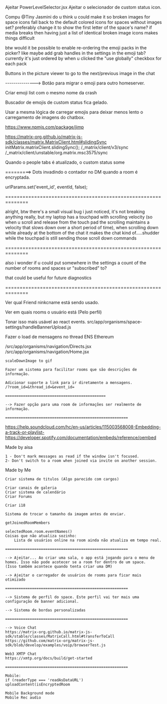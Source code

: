 Ajeitar PowerLevelSelector.jsx
Ajeitar o selecionador de custom status icon.

Compu
@Tiny Jasmini do u think u could make it so broken images for space icons fall back to the default colored icons for spaces without images set? preferably change it to show the first letter of the space's name?
if media breaks then having just a list of identical broken image icons makes things difficult

btw would it be possible to enable re-ordering the emoji packs in the picker?
like maybe add grab handles in the settings in the emoji tab?
currently it's just ordered by when u clicked the "use globally" checkbox for each pack

Buttons in the picture viewer to go to the next/previous image in the chat

---------------> Botão para migrar o emoji para outro homeserver.

Criar emoji list com o mesmo nome da crash

Buscador de emojis de custom status fica gelado.

Usar a mesma lógica de carregar emojis para deixar menos lento o carregamento de imagens do chatbox.

https://www.npmjs.com/package/jimp

https://matrix-org.github.io/matrix-js-sdk/classes/matrix.MatrixClient.html#slidingSync
initMatrix.matrixClient.slidingSync();
/\_matrix/client/v3/sync
/\_matrix/client/unstable/org.matrix.msc3575/sync

Quando o people tabs é atualizado, o custom status some

=========> Dots invadindo o contador no DM quando a room é encryptada.

urlParams.set('event_id', eventId, false);

==============================================================

alright, btw there's a small visual bug i just noticed, it's not breaking anything really, but my laptop has a touchpad with scrolling velocity (so when u scroll and release from the touch pad the scrolling maintains a velocity that slows down over a short period of time), when scrolling down while already at the bottom of the chat it makes the chat kind of.....shudder while the touchpad is still sending those scroll down commands

==============================================================

also i wonder if u could put somewhere in the settings a count of the number of rooms and spaces ur "subscribed" to?

that could be useful for future diagnostics

==============================================================

Ver qual Friend ninkcname está sendo usado.

Ver em quais rooms o usuário está (Pelo perfil)

Tonar isso mais usável ao react events.
src/app/organisms/space-settings/handleBannerUpload.js

Fazer o load de mensagens no thread
ENS Ethereum

/src/app/organisms/navigation/Directs.jsx
/src/app/organisms/navigation/Home.jsx

    scaleDownImage to gif

    Fazer um sistema para facilitar rooms que são descrições de informação.

    Adicionar suporte a link para ir diretamente a mensagens.
    /?room_id=&thread_id=&event_id=

    =============================================

    --> Fazer opção para uma room de informações ser realmente de informação.

    =======================================================

https://help.soundcloud.com/hc/en-us/articles/115003568008-Embedding-a-track-or-playlist-
https://developer.spotify.com/documentation/embeds/reference/oembed

Made by aisa

    1 - Don't mark messages as read if the window isn't focused.
    2- Don't switch to a room when joined via invite on another session.

Made by Me

    Criar sistema de titulos (Algo parecido com cargos)

    Criar canais de galeria
    Criar sistema de calendário
    Criar Forums

    Criar i18

    Sistema de trocar o tamanho da imagem antes de enviar.

    getJoinedRoomMembers

    selectedRoom.room.eventNames()
    Coisas que não atualiza sozinho:
        Lista de usuários online na room ainda não atualiza em tempo real.

    =======================================================

    --> Ajeitar... Ao criar uma sala, o app está jogando para o menu de homes. Isso não pode acotecer se a room for dentro de um space.
    (Isso também acontece quando tenta criar uma DM)

    --> Ajeitar o carregador de usuários de rooms para ficar mais otimizado

    =======================================================

    --> Sistema de perfil do space. Este perfil vai ter mais uma configuração de banner adicional.

    --> Sistema de bordas personalizadas

    =======================================================

    --> Voice Chat
    https://matrix-org.github.io/matrix-js-sdk/stable/classes/MatrixCall.html#transferToCall
    https://github.com/matrix-org/matrix-js-sdk/blob/develop/examples/voip/browserTest.js

    Web3 XMTP Chat
    https://xmtp.org/docs/build/get-started

    =======================================================

    Mobile:
    if (readerType === 'readAsDataURL')
    uploadContent(isEncryptedRoom

    Mobile Background mode
    Mobile Rec audio
